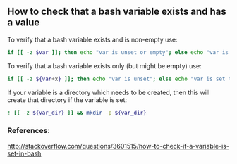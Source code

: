 ## How to check that a bash variable exists and has a value
To verify that a bash variable exists and is non-empty use:
```bash
if [[ -z $var ]]; then echo "var is unset or empty"; else echo "var is set to '$var'"; fi
```

To verify that a bash variable exists only (but might be empty) use:
```bash
if [[ -z ${var+x} ]]; then echo "var is unset"; else echo "var is set to '$var'"; fi
```

If your variable is a directory which needs to be created, then this will create that directory if the variable is set:
```bash
! [[ -z ${var_dir} ]] && mkdir -p ${var_dir}
```

### References:
http://stackoverflow.com/questions/3601515/how-to-check-if-a-variable-is-set-in-bash
